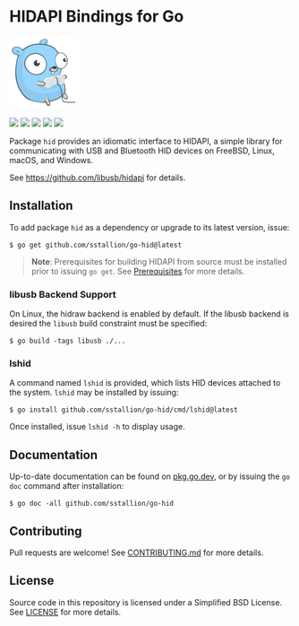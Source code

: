 # HIDAPI Bindings for Go

![](.github/images/gopher.png)

[![](https://github.com/sstallion/go-hid/actions/workflows/ci.yml/badge.svg?branch=master)][1]
[![](https://pkg.go.dev/badge/github.com/sstallion/go-hid)][2]
[![](https://goreportcard.com/badge/github.com/sstallion/go-hid)][3]
[![](https://img.shields.io/github/v/release/sstallion/go-hid)][4]
[![](https://img.shields.io/github/license/sstallion/go-hid.svg)][5]

Package `hid` provides an idiomatic interface to HIDAPI, a simple library for
communicating with USB and Bluetooth HID devices on FreeBSD, Linux, macOS, and
Windows.

See https://github.com/libusb/hidapi for details.

## Installation

To add package `hid` as a dependency or upgrade to its latest version, issue:

    $ go get github.com/sstallion/go-hid@latest

>**Note**: Prerequisites for building HIDAPI from source must be installed prior
> to issuing `go get`. See [Prerequisites][6] for more details.

### libusb Backend Support

On Linux, the hidraw backend is enabled by default. If the libusb backend is
desired the `libusb` build constraint must be specified:

    $ go build -tags libusb ./...

### lshid

A command named `lshid` is provided, which lists HID devices attached to the
system. `lshid` may be installed by issuing:

    $ go install github.com/sstallion/go-hid/cmd/lshid@latest

Once installed, issue `lshid -h` to display usage.

## Documentation

Up-to-date documentation can be found on [pkg.go.dev][2], or by issuing the `go
doc` command after installation:

    $ go doc -all github.com/sstallion/go-hid

## Contributing

Pull requests are welcome! See [CONTRIBUTING.md][7] for more details.

## License

Source code in this repository is licensed under a Simplified BSD License. See
[LICENSE][5] for more details.

[1]: https://github.com/sstallion/go-hid/actions/workflows/ci.yml
[2]: https://pkg.go.dev/github.com/sstallion/go-hid
[3]: https://goreportcard.com/report/github.com/sstallion/go-hid
[4]: https://github.com/sstallion/go-hid/releases/latest
[5]: https://github.com/sstallion/go-hid/blob/master/LICENSE
[6]: https://github.com/libusb/hidapi/blob/master/BUILD.md#prerequisites
[7]: https://github.com/sstallion/go-hid/blob/master/CONTRIBUTING.md

